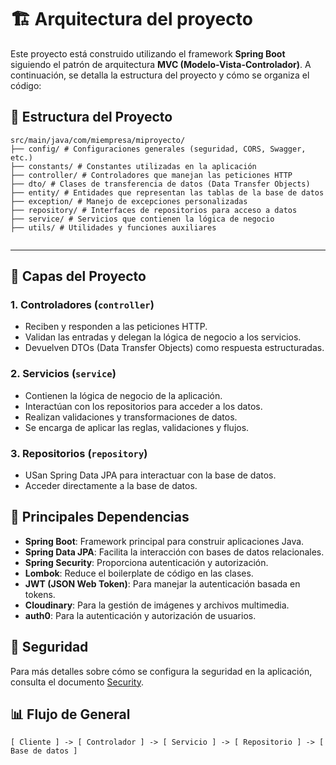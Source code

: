 [//]: # (Structure project and how organize the code)

# 🏗️ Arquitectura del proyecto

Este proyecto está construido utilizando el framework **Spring Boot** siguiendo el patrón de arquitectura **MVC (Modelo-Vista-Controlador)**. A continuación, se detalla la estructura del proyecto y cómo se organiza el código:

## 📁 Estructura del Proyecto

```plaintext
src/main/java/com/miempresa/miproyecto/
├── config/ # Configuraciones generales (seguridad, CORS, Swagger, etc.)
├── constants/ # Constantes utilizadas en la aplicación
├── controller/ # Controladores que manejan las peticiones HTTP
├── dto/ # Clases de transferencia de datos (Data Transfer Objects)
├── entity/ # Entidades que representan las tablas de la base de datos
├── exception/ # Manejo de excepciones personalizadas
├── repository/ # Interfaces de repositorios para acceso a datos
├── service/ # Servicios que contienen la lógica de negocio
├── utils/ # Utilidades y funciones auxiliares
   
```

---
## 🧩 Capas del Proyecto

### 1. Controladores (`controller`)

- Reciben y responden a las peticiones HTTP.
- Validan las entradas y delegan la lógica de negocio a los servicios.
- Devuelven DTOs (Data Transfer Objects) como respuesta estructuradas.

### 2. Servicios (`service`)

- Contienen la lógica de negocio de la aplicación.
- Interactúan con los repositorios para acceder a los datos.
- Realizan validaciones y transformaciones de datos.
- Se encarga de aplicar las reglas, validaciones y flujos.

### 3. Repositorios (`repository`)

- USan Spring Data JPA para interactuar con la base de datos.
- Acceder directamente a la base de datos.




## 📌 Principales Dependencias
- **Spring Boot**: Framework principal para construir aplicaciones Java.
- **Spring Data JPA**: Facilita la interacción con bases de datos relacionales.
- **Spring Security**: Proporciona autenticación y autorización.
- **Lombok**: Reduce el boilerplate de código en las clases.
- **JWT (JSON Web Token)**: Para manejar la autenticación basada en tokens.
- **Cloudinary**: Para la gestión de imágenes y archivos multimedia.
- **auth0**: Para la autenticación y autorización de usuarios.


## 🔐 Seguridad

Para más detalles sobre cómo se configura la seguridad en la aplicación, consulta el documento [Security](../config/security.md).


## 📊 Flujo de  General

```plaintext
[ Cliente ] -> [ Controlador ] -> [ Servicio ] -> [ Repositorio ] -> [ Base de datos ]
```


